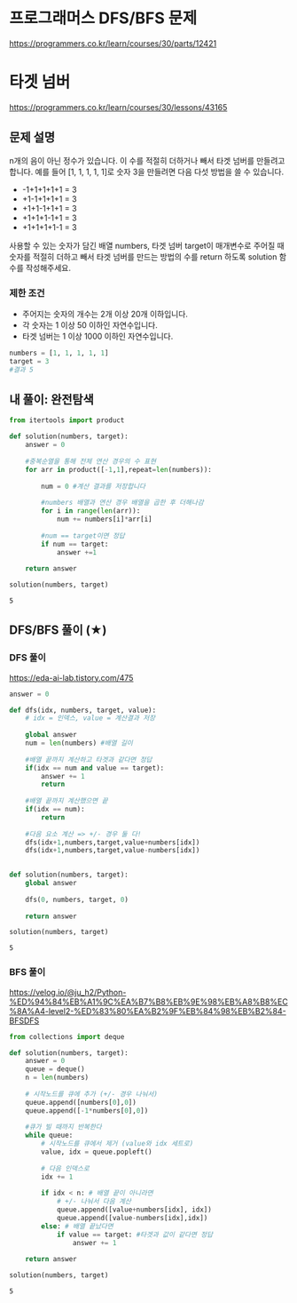 # 프로그래머스 DFS/BFS 문제
https://programmers.co.kr/learn/courses/30/parts/12421

# 타겟 넘버
https://programmers.co.kr/learn/courses/30/lessons/43165

## 문제 설명
n개의 음이 아닌 정수가 있습니다. 이 수를 적절히 더하거나 빼서 타겟 넘버를 만들려고 합니다. 예를 들어 [1, 1, 1, 1, 1]로 숫자 3을 만들려면 다음 다섯 방법을 쓸 수 있습니다.

* -1+1+1+1+1 = 3
* +1-1+1+1+1 = 3
* +1+1-1+1+1 = 3
* +1+1+1-1+1 = 3
* +1+1+1+1-1 = 3

사용할 수 있는 숫자가 담긴 배열 numbers, 타겟 넘버 target이 매개변수로 주어질 때 숫자를 적절히 더하고 빼서 타겟 넘버를 만드는 방법의 수를 return 하도록 solution 함수를 작성해주세요.

### 제한 조건
* 주어지는 숫자의 개수는 2개 이상 20개 이하입니다.
* 각 숫자는 1 이상 50 이하인 자연수입니다.
* 타겟 넘버는 1 이상 1000 이하인 자연수입니다.


```python
numbers = [1, 1, 1, 1, 1]
target = 3
#결과 5
```

## 내 풀이: 완전탐색


```python
from itertools import product

def solution(numbers, target):
    answer = 0
    
    #중복순열을 통해 전체 연산 경우의 수 표현
    for arr in product([-1,1],repeat=len(numbers)):
        
        num = 0 #계산 결과를 저장합니다
        
        #numbers 배열과 연산 경우 배열을 곱한 후 더해나감
        for i in range(len(arr)):
            num += numbers[i]*arr[i]
            
        #num == target이면 정답
        if num == target:
            answer +=1
    
    return answer
```


```python
solution(numbers, target)
```




    5



## DFS/BFS 풀이 (★)

### DFS 풀이

https://eda-ai-lab.tistory.com/475


```python
answer = 0

def dfs(idx, numbers, target, value):
    # idx = 인덱스, value = 계산결과 저장
    
    global answer
    num = len(numbers) #배열 길이
    
    #배열 끝까지 계산하고 타겟과 같다면 정답
    if(idx == num and value == target):
        answer += 1
        return
    
    #배열 끝까지 계산했으면 끝
    if(idx == num):
        return
    
    #다음 요소 계산 => +/- 경우 둘 다!
    dfs(idx+1,numbers,target,value+numbers[idx])
    dfs(idx+1,numbers,target,value-numbers[idx])
    

def solution(numbers, target):
    global answer
    
    dfs(0, numbers, target, 0)
    
    return answer
```


```python
solution(numbers, target)
```




    5



### BFS 풀이

https://velog.io/@ju_h2/Python-%ED%94%84%EB%A1%9C%EA%B7%B8%EB%9E%98%EB%A8%B8%EC%8A%A4-level2-%ED%83%80%EA%B2%9F%EB%84%98%EB%B2%84-BFSDFS


```python
from collections import deque

def solution(numbers, target):
    answer = 0
    queue = deque()
    n = len(numbers)
    
    # 시작노드를 큐에 추가 (+/- 경우 나눠서)
    queue.append([numbers[0],0])
    queue.append([-1*numbers[0],0])
    
    #큐가 빌 때까지 반복한다
    while queue:
        # 시작노드를 큐에서 제거 (value와 idx 세트로)
        value, idx = queue.popleft()
        
        # 다음 인덱스로
        idx += 1
        
        if idx < n: # 배열 끝이 아니라면
            # +/- 나눠서 다음 계산
            queue.append([value+numbers[idx], idx])
            queue.append([value-numbers[idx],idx])
        else: # 배열 끝났다면
            if value == target: #타겟과 값이 같다면 정답
                answer += 1
                
    return answer
```


```python
solution(numbers, target)
```




    5




```python

```


```python

```


```python

```
